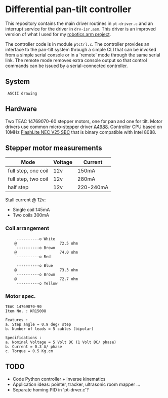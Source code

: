 # Differential pan-tilt controller

This repository contains the main driver routines in ```pt-driver.c``` and an interrupt service for the driver in ```drv-isr.asm```. This driver is an improved version of what I used for my [robotics arm project](https://sites.google.com/site/eyalabraham/robotic-arm).  

The controller code is in module ```ptctrl.c```. The controller provides an interface to the pan-tilt system through a simple CLI that can be invoked from a simple serial console or in a 'remote' mode through the same serial link. The remote mode removes extra console output so that control commands can be issued by a serial-connected controller.

## System

```
 ASCII drawing
```

## Hardware

Two TEAC 14769070-60 stepper motors, one for pan and one for tilt. Motor drivers use common micro-stepper driver [A4988](https://drive.google.com/open?id=1uaHy-gVYzntSpmbj-RvlSXfdfeH-IRd8). Controller CPU based on 10MHz [FlashLite NEC V25 SBC](https://lh5.googleusercontent.com/kj4iZ8OMkE5W92mf-GG1na3PRkUhlsCT2e-m8hr-VAq39MQ7tvtFeNA4bHNfKd3oUbItSMeTRnDGq1jqQkdHiuW65H7H5WfajjJDt6m5efU-0dvqxA=w1280) that is binary compatible with Intel 8088.

## Stepper motor measurements

|    Mode              | Voltage  |  Current    |
|----------------------|----------|-------------|
|  full step, one coil |  12v     |  150mA      |
|  full step, two coil |  12v     |  280mA      |
|  half step           |  12v     |  220-240mA  |

Stall current @ 12v:
- Single coil 145mA
- Two coils 300mA

### Coil arrangement

```
     ----------o White
    @                   72.5 ohm
     ----------o Brown
    @                   74.0 ohm
     ----------o Red

     ----------o Blue
    @                   73.3 ohm
     ----------o Brown
    @                   72.7 ohm
     ----------o Yellow
```

### Motor spec.

```
TEAC 14769070-90
Item No. : KR15008

Features :
a. Step angle = 0.9 deg/ step
b. Number of leads = 5 cables (bipolar)

Specifications :
a. Nominal Voltage = 5 Volt DC (1 Volt DC/ phase)
b. Current = 0.3 A/ phase
c. Torque = 0.5 Kg.cm
```

## TODO

- Code Python controller + inverse kinematics
- Application ideas: pointer, tracker, ultrasonic room mapper ...
- Separate homing PID in 'pt-drver.c'?
